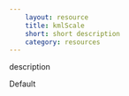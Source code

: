 ```yaml
---
    layout: resource
    title: kmlScale
    short: short description
    category: resources
---
```


description

Default

